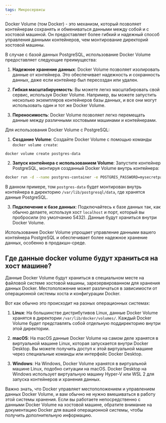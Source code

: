 ```yaml
---
tags: Микросервисы
---
```

Docker Volume (том Docker) - это механизм, который позволяет контейнерам сохранять и обмениваться данными между собой и с хостовой машиной. Он предоставляет более гибкий и надежный способ управления данными контейнеров, чем монтирование директорий хостовой машины.

В случае с базой данных PostgreSQL, использование Docker Volume предоставляет следующие преимущества:

1. **Надежное хранение данных**: Docker Volume позволяет изолировать данные от контейнера. Это обеспечивает надежность и сохранность данных, даже если контейнер был пересоздан или удален.

2. **Гибкая масштабируемость**: Вы можете легко масштабировать свой сервис, используя Docker Volume. Например, вы можете запустить несколько экземпляров контейнеров базы данных, и все они могут использовать один и тот же Docker Volume.

3. **Переносимость**: Docker Volume позволяет легко перемещать данные между различными хостовыми машинами и контейнерами.


Для использования Docker Volume с PostgreSQL:

1. **Создание Volume**: Создайте Docker Volume с помощью команды `docker volume create`:

`docker volume create postgres-data`

2. **Запуск контейнера с использованием Volume**: Запустите контейнер PostgreSQL, монтируя созданный Docker Volume внутрь контейнера:

```bash
docker run -d --name postgres-container -e POSTGRES_PASSWORD=mysecretpassword -p 5432:5432 -v postgres-data:/var/lib/postgresql/data postgres:latest
```
В данном примере, том `postgres-data` будет монтирован внутрь контейнера в директорию `/var/lib/postgresql/data`, где хранятся данные PostgreSQL.

3. **Подключение к базе данных**: Подключайтесь к базе данных так, как обычно делаете, используя хост `localhost` и порт, который вы пробросили (по умолчанию 5432). Данные будут храниться внутри Docker Volume.


Использование Docker Volume упрощает управление данными вашего контейнера PostgreSQL и обеспечивает более надежное хранение данных, особенно в продакшн-среде.

## Где данные docker volume будут храниться на хост машине?
Данные Docker Volume будут храниться в специальном месте на файловой системе хостовой машины, зарезервированном для хранения данных Docker. Местоположение может различаться в зависимости от операционной системы хоста и конфигурации Docker.

Вот как обычно это происходит на разных операционных системах:

1. **Linux**: На большинстве дистрибутивов Linux, данные Docker Volume хранятся в директории `/var/lib/docker/volumes/`. Каждый Docker Volume будет представлять собой отдельную поддиректорию внутри этой директории.

2. **macOS**: На macOS данные Docker Volume на самом деле хранятся в виртуальной машине Linux, которая запускается внутри Docker Desktop. Вы можете получить доступ к этой виртуальной машине через специальные команды или интерфейс Docker Desktop.

3. **Windows**: На Windows, Docker Volume хранятся в виртуальной машине Linux, подобно ситуации на macOS. Docker Desktop на Windows использует виртуальную машину Hyper-V или WSL 2 для запуска контейнеров и хранения данных.


Важно знать, что Docker управляет местоположением и управлением данных Docker Volume, и вам обычно не нужно вмешиваться в работу этой системы хранения. Если вы работаете непосредственно с данными Docker Volume на хостовой машине, обратите внимание на документацию Docker для вашей операционной системы, чтобы получить дополнительную информацию.
